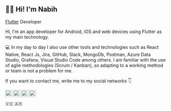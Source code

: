 ## 👋🏽 Hi! I'm Nabih

[Flutter](https://flutter.dev/) Developer

Hi, I'm an app developer for Android, iOS and web devices using Flutter as my main technology. 

💻 In my day to day I also use other tools and technologies such as React Native, React Js, Jira, GitHub, Slack, MongoDb, Postman, Azure Data Studio, Grafana, Visual Studio Code among others. I am familiar with the use of agile methodologies (Scrum / Kanban), so adapting to a working method or team is not a problem for me.

If you want to contact me, write me to my social networks 👇
<br/>


<a href="https://twitter.com/NabihUzcategui">
<img align="left" alt="Nabih Uzcategui Twitter" width="22px" src="https://icongr.am/fontawesome/twitter.svg?size=128&color=70c8ff" />
</a>
<a href="https://www.linkedin.com/in/nabihuzcategui/">
<img align="left" alt="Nabih Uzcategui LinkedIN" width="22px" src="https://icongr.am/fontawesome/linkedin.svg?size=128&color=70c8ff" />
</a>
<a href="https://www.instagram.com/nabihuzcategui/">
<img align="left" alt="Nabih Uzcategui Instagram" width="22px" src="https://icongr.am/fontawesome/instagram.svg?size=128&color=70c8ff" />
</a>
<a href="mailto:nabihuzcateguip@gmail.com">
<img align="left" alt="Nabih Uzcategui Email" width="22px" src="https://icongr.am/fontawesome/envelope.svg?size=128&color=70c8ff" />
</a>

<br/>
<br/>
🇻🇪 🇦🇷
